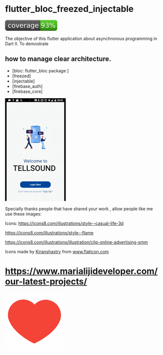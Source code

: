 # flutter_bloc_freezed_injectable

![Coverage](./coverage_badge.svg?sanitize=true)

The objective of this flutter application about asynchronous programming in Dart II.
To demostrate 
## how to manage clear architecture.
 
 - [bloc: flutter_bloc package ] 
 - [freezed]
 - [injectable]
 - [firebase_auth]
 - [firebase_core]


  
  

![Output sample](video.gif)



Specially thanks people  that have shared your work , allow people like me use these images:

Icons:
https://icons8.com/illustrations/style--casual-life-3d 

https://icons8.com/illustrations/style--flame

https://icons8.com/illustrations/illustration/clip-online-advertising-smm

<div>Icons made by <a href="https://www.flaticon.com/authors/kiranshastry" title="Kiranshastry">Kiranshastry</a> from <a href="https://www.flaticon.com/" title="Flaticon">www.flaticon.com</a></div>

# https://www.marialijideveloper.com/our-latest-projects/
![Output sample](icons8-heart.gif)



